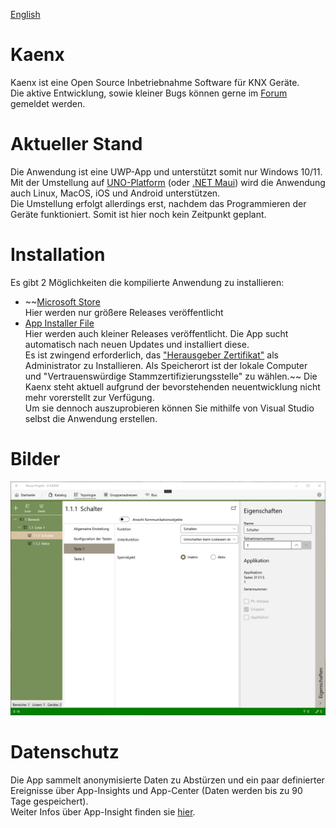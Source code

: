 [English](README_en.md)

# Kaenx
Kaenx ist eine Open Source Inbetriebnahme Software für KNX Geräte.  
Die aktive Entwicklung, sowie kleiner Bugs können gerne im [Forum](https://knx-user-forum.de/forum/öffentlicher-bereich/knx-eib-forum/diy-do-it-yourself/1672351-kaenx-open-source-inbetriebnahme-software) gemeldet werden.  
  
# Aktueller Stand
Die Anwendung ist eine UWP-App und unterstützt somit nur Windows 10/11.  
Mit der Umstellung auf [UNO-Platform](https://platform.uno) (oder [.NET Maui](https://docs.microsoft.com/de-de/dotnet/maui/what-is-maui)) wird die Anwendung auch Linux, MacOS, iOS und Android unterstützen.  
Die Umstellung erfolgt allerdings erst, nachdem das Programmieren der Geräte funktioniert. Somit ist hier noch kein Zeitpunkt geplant.  
  
# Installation
Es gibt 2 Möglichkeiten die kompilierte Anwendung zu installieren:  
 - ~~[Microsoft Store](https://www.microsoft.com/store/productId/9NX69NJ80X6T)  
    Hier werden nur größere Releases veröffentlicht
 - [App Installer File](https://kaenx.mikegerst.de)  
    Hier werden auch kleiner Releases veröffentlicht. Die App sucht automatisch nach neuen Updates und installiert diese.  
    Es ist zwingend erforderlich, das ["Herausgeber Zertifikat"](https://kaenx.mikegerst.de/Updater/Kaenx_0.0.55.0_Test/Kaenx_0.0.55.0_x86_x64.cer) als Administrator zu Installieren. Als Speicherort ist der lokale Computer und "Vertrauenswürdige Stammzertifizierungsstelle" zu wählen.~~
Die Kaenx steht aktuell aufgrund der bevorstehenden neuentwicklung nicht mehr vorerstellt zur Verfügung.  
Um sie dennoch auszuprobieren können Sie mithilfe von Visual Studio selbst die Anwendung erstellen.

# Bilder
[![Kaenx Ansicht Topologie](/Images/Topologie.png)](/Images/)
  
# Datenschutz
Die App sammelt anonymisierte Daten zu Abstürzen und ein paar definierter Ereignisse über App-Insights und App-Center (Daten werden bis zu 90 Tage gespeichert).  
Weiter Infos über App-Insight finden sie [hier](https://docs.microsoft.com/de-de/azure/azure-monitor/app/data-retention-privacy).
